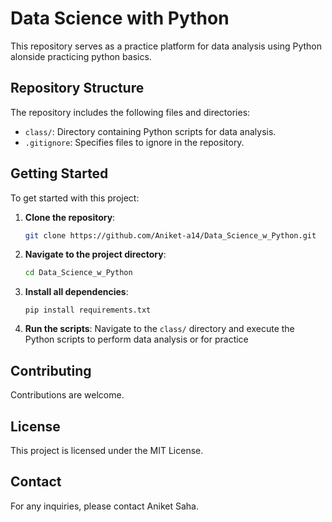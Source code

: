 # Data Science with Python

This repository serves as a practice platform for data analysis using Python alonside practicing python basics.

## Repository Structure

The repository includes the following files and directories:

- `class/`: Directory containing Python scripts for data analysis.
- `.gitignore`: Specifies files to ignore in the repository.

## Getting Started

To get started with this project:

1. **Clone the repository**:
   ```bash
   git clone https://github.com/Aniket-a14/Data_Science_w_Python.git
   ```

2. **Navigate to the project directory**:
   ```bash
   cd Data_Science_w_Python
   ```

3. **Install all dependencies**:
   ```
   pip install requirements.txt
   ```


4. **Run the scripts**:
   Navigate to the `class/` directory and execute the Python scripts to perform data analysis or for practice


## Contributing

Contributions are welcome.

## License

This project is licensed under the MIT License.

## Contact

For any inquiries, please contact Aniket Saha. 
